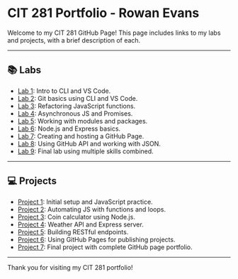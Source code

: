 # CIT 281 Portfolio - Rowan Evans

Welcome to my CIT 281 GitHub Page! This page includes links to my labs and projects, with a brief description of each.

---

## 📚 Labs

- [Lab 1](https://github.com/rowanevans222/cit281-lab1): Intro to CLI and VS Code.
- [Lab 2](https://github.com/rowanevans222/cit281-lab2): Git basics using CLI and VS Code.
- [Lab 3](https://github.com/rowanevans222/cit281-lab3): Refactoring JavaScript functions.
- [Lab 4](https://github.com/rowanevans222/cit281-lab4): Asynchronous JS and Promises.
- [Lab 5](https://github.com/rowanevans222/cit281-lab5): Working with modules and packages.
- [Lab 6](https://github.com/rowanevans222/cit281-lab6): Node.js and Express basics.
- [Lab 7](https://github.com/rowanevans222/cit281-lab7): Creating and hosting a GitHub Page.
- [Lab 8](https://github.com/rowanevans222/cit281-lab8): Using GitHub API and working with JSON.
- [Lab 9](https://github.com/rowanevans222/cit281-lab9): Final lab using multiple skills combined.

---

## 💻 Projects

- [Project 1](https://github.com/rowanevans222/cit281-p1): Initial setup and JavaScript practice.
- [Project 2](https://github.com/rowanevans222/cit281-p2): Automating JS with functions and loops.
- [Project 3](https://github.com/rowanevans222/cit281-p3): Coin calculator using Node.js.
- [Project 4](https://github.com/rowanevans222/cit281-p4): Weather API and Express server.
- [Project 5](https://github.com/rowanevans222/cit281-p5): Building RESTful endpoints.
- [Project 6](https://github.com/rowanevans222/cit281-p6): Using GitHub Pages for publishing projects.
- [Project 7](https://github.com/rowanevans222/cit281-p7): Final project with complete GitHub page portfolio.

---

Thank you for visiting my CIT 281 portfolio!
